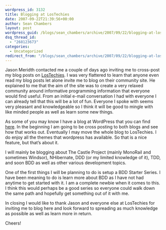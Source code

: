 ```yaml
---
wordpress_id: 3132
title: Blogging at LosTechies
date: 2007-09-22T21:39:56+00:00
author: Sean Chambers
layout: post
wordpress_guid: /blogs/sean_chambers/archive/2007/09/22/blogging-at-lostechies.aspx
dsq_thread_id:
  - "268123673"
categories:
  - Uncategorized
redirect_from: "/blogs/sean_chambers/archive/2007/09/22/blogging-at-lostechies.aspx/"
---
```

Jason Meridth contacted me a couple of days ago inviting me to cross-post my blog posts on [LosTechies](https://lostechies.com/). I was very flattered to learn that anyone even read my blog posts let alone invite me to blog on their community site. He explained to me that the aim of the site was to create a very relaxed community around informative programming&nbsp;information that everyone would find&nbsp;useful. From an initial e-mail conversation I had with everyone I can already tell that this will be a lot of fun. Everyone I spoke with seems very pleasant and knowledgeable so I think it will be good to mingle with like minded people as well as learn some new things.

As some of you may know I have a blog at WordPress that you can find [here](http://schambers.wordpress.com). In the beginning I am going to be cross posting to both blogs and see how that works out. Eventually I may move the whole blog to LosTechies. I do enjoy all the themes that wordpress has available. So that is a nice feature, but that&#8217;s about it.

I will mainly be blogging about The Castle Project (mainly MonoRail and sometimes Windsor), NHibernate, DDD (or my limited knowledge of it), TDD, and soon BDD as well as other various development topics.

One of the first things I will be planning to do is setup a BDD Starter Series. I have been meaning to do is learn more about BDD as I have not had anytime to get started with it. I am a complete newbie when it comes to this. I think this would perhaps be a good series so everyone could walk down the same path and hopefully get something out of it with me.

In closing I would like to thank Jason and everyone else at LosTechies for inviting me to blog here and look forward to spreading as much knowledge as possible as well as learn more in return.

Cheers!